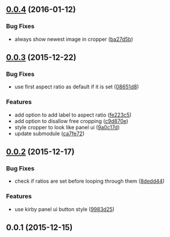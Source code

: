 <a name="0.0.4"></a>
## [0.0.4](https://github.com/blankogmbh/kirby-cropper/compare/v0.0.3...v0.0.4) (2016-01-12)


### Bug Fixes

* always show newest image in cropper ([ba27d5b](https://github.com/blankogmbh/kirby-cropper/commit/ba27d5b))



<a name="0.0.3"></a>
## [0.0.3](https://github.com/blankogmbh/kirby-cropper/compare/v0.0.2...v0.0.3) (2015-12-22)


### Bug Fixes

* use first aspect ratio as default if it is set ([08651d8](https://github.com/blankogmbh/kirby-cropper/commit/08651d8))

### Features

* add option to add label to aspect ratio ([fe223c5](https://github.com/blankogmbh/kirby-cropper/commit/fe223c5))
* add option to disallow free cropping ([c9d870e](https://github.com/blankogmbh/kirby-cropper/commit/c9d870e))
* style cropper to look like panel ui ([9a0c17d](https://github.com/blankogmbh/kirby-cropper/commit/9a0c17d))
* update submodule ([ca7fe72](https://github.com/blankogmbh/kirby-cropper/commit/ca7fe72))



<a name="0.0.2"></a>
## [0.0.2](https://github.com/blankogmbh/kirby-cropper/compare/v0.0.1...v0.0.2) (2015-12-17)


### Bug Fixes

* check if ratios are set before looping through them ([8dedd44](https://github.com/blankogmbh/kirby-cropper/commit/8dedd44))

### Features

* use kirby panel ui button style ([9983d25](https://github.com/blankogmbh/kirby-cropper/commit/9983d25))



<a name="0.0.1"></a>
## 0.0.1 (2015-12-15)




